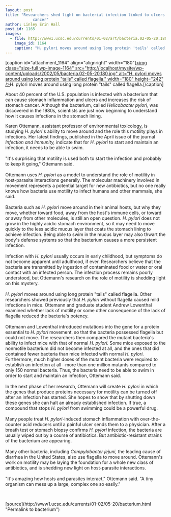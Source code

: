 ```yaml
---
layout: post
title: "Researchers shed light on bacterial infection linked to ulcers and stomach
			cancer"
author: Linley Erin Hall
post_id: 1165
images:
  - file: http://www1.ucsc.edu/currents/01-02/art/bacteria.02-05-20.180.jpg
    image_id: 1164
    caption: "H. pylori moves around using long protein 'tails' called flagella."
---
```


[caption id="attachment_1164" align="alignright" width="180"]<a href="http://localhost/mysite/wp-content/uploads/2002/05/bacteria.02-05-20.180.jpg"><img class="size-full wp-image-1164" src="http://localhost/mysite/wp-content/uploads/2002/05/bacteria.02-05-20.180.jpg" alt="H. pylori moves around using long protein "tails" called flagella." width="180" height="242" /></a>H. pylori moves around using long protein "tails" called flagella.[/caption]
<p>
  About 40 percent of the U.S. population is infected with a bacterium that can cause stomach inflammation and ulcers and increases the risk of stomach cancer. Although the bacterium, called <i>Helicobacter pylori,</i> was discovered in the 1980s, scientists are just now beginning to understand how it causes infections in the stomach lining.
</p>Karen Ottemann, assistant professor of environmental toxicology, is studying <i>H. pylori</i>'s ability to move around and the role this motility plays in infections. Her latest findings, published in the April issue of the journal <i>Infection and Immunity,</i> indicate that for <i>H. pylori</i> to start and maintain an infection, it needs to be able to swim.<br>
<br>
"It's surprising that motility is used both to start the infection and probably to keep it going," Ottemann said.<br>
<br>
Ottemann uses <i>H. pylori</i> as a model to understand the role of motility in host-parasite interactions generally. The molecular machinery involved in movement represents a potential target for new antibiotics, but no one really knows how bacteria use motility to infect humans and other mammals, she said.<br>
<br>
Bacteria such as <i>H. pylori</i> move around in their animal hosts, but why they move, whether toward food, away from the host's immune cells, or toward or away from other molecules, is still an open question. <i>H. pylori</i> does not grow in the highly acidic stomach environment, so it may need to move quickly to the less acidic mucus layer that coats the stomach lining to achieve infection. Being able to swim in the mucus layer may also thwart the body's defense systems so that the bacterium causes a more persistent infection.<br>
<br>
Infection with <i>H. pylori</i> usually occurs in early childhood, but symptoms do not become apparent until adulthood, if ever. Researchers believe that the bacteria are transmitted by ingestion of contaminated food or water or oral contact with an infected person. The infection process remains poorly understood, but Ottemann's research on the role of motility is shedding light on this mystery.<br>
<br>
<i>H. pylori</i> moves around using long protein "tails" called flagella. Other researchers showed previously that <i>H. pylori</i> without flagella caused mild infections in mice. Ottemann and graduate student Andrew Lowenthal examined whether lack of motility or some other consequence of the lack of flagella reduced the bacteria's potency.<br>
<br>
Ottemann and Lowenthal introduced mutations into the gene for a protein essential to <i>H. pylori</i> movement, so that the bacteria possessed flagella but could not move. The researchers then compared the mutant bacteria's ability to infect mice with that of normal <i>H. pylori.</i> Some mice exposed to the nonmotile bacterium did not become infected at all, and the ones that did contained fewer bacteria than mice infected with normal <i>H. pylori.</i> Furthermore, much higher doses of the mutant bacteria were required to establish an infection at all--more than one million mutants compared to only 150 normal bacteria. Thus, the bacteria need to be able to swim in order to start and maintain an infection, Ottemann said.<br>
<br>
In the next phase of her research, Ottemann will create <i>H. pylori</i> in which the genes that produce proteins necessary for motility can be turned off after an infection has started. She hopes to show that by shutting down these genes she can halt an already established infection. If true, a compound that stops <i>H. pylori</i> from swimming could be a powerful drug.<br>
<br>
Many people treat <i>H. pylori</i>-induced stomach inflammation with over-the-counter acid reducers until a painful ulcer sends them to a physician. After a breath test or stomach biopsy confirms <i>H. pylori</i> infection, the bacteria are usually wiped out by a course of antibiotics. But antibiotic-resistant strains of the bacterium are appearing.<br>
<br>
Many other bacteria, including <i>Campylobacter jejuni,</i> the leading cause of diarrhea in the United States, also use flagella to move around. Ottemann's work on motility may be laying the foundation for a whole new class of antibiotics, and is shedding new light on host-parasite interactions.<br>
<br>
"It's amazing how hosts and parasites interact," Ottemann said. "A tiny organism can mess up a large, complex one so easily."
<p>
  <br>

</p>
<p>

</p>
[source](http://www1.ucsc.edu/currents/01-02/05-20/bacterium.html "Permalink to bacterium")
